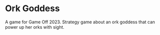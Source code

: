 # Ork Goddess
A game for Game Off 2023. Strategy game about an ork goddess that can power up her orks with sight.
